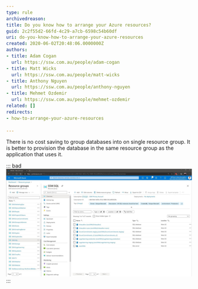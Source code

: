 ```yaml
---
type: rule
archivedreason: 
title: Do you know how to arrange your Azure resources?
guid: 2c2f55d2-66fd-4c29-a7cb-6598c54b60df
uri: do-you-know-how-to-arrange-your-azure-resources
created: 2020-06-02T20:48:06.0000000Z
authors:
- title: Adam Cogan
  url: https://ssw.com.au/people/adam-cogan
- title: Matt Wicks
  url: https://ssw.com.au/people/matt-wicks
- title: Anthony Nguyen
  url: https://ssw.com.au/people/anthony-nguyen
- title: Mehmet Ozdemir
  url: https://ssw.com.au/people/mehmet-ozdemir
related: []
redirects:
- how-to-arrange-your-azure-resources

---
```


There is no cost saving to group databases into on single resource group. It is better to provision the database in the same resource group as the application that uses it.

<!--endintro-->


::: bad  
![Figure: Bad example - SSW.SQL has all the Databases for different apps in one place](arrange-azure-resources-bad.jpg)  
:::
